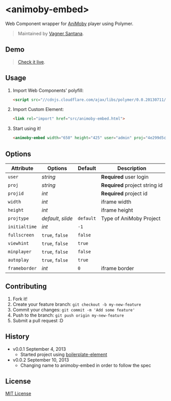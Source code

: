 # &lt;animoby-embed&gt;

Web Component wrapper for [AniMoby](https://www.animoby.com) player using Polymer.

> Maintained by [Vagner Santana](https://github.com/vagnervjs).

## Demo

> [Check it live](http://vagnervjs.github.io/animoby-element).

## Usage

1. Import Web Components' polyfill:

	```html
	<script src="//cdnjs.cloudflare.com/ajax/libs/polymer/0.0.20130711/polymer.min.js"></script>
	```

2. Import Custom Element:

	```html
	<link rel="import" href="src/animoby-embed.html">
	```

3. Start using it!

	```html
	<animoby-embed width="650" height="425" user="admin" proj="4e299d5c194f5f6652af4b0b96d34695" projid="1889"></animoby-embed>
	```

## Options

Attribute  | Options                   | Default             | Description
---        | ---                       | ---                 | ---
`user`      | *string* | | **Required** user login
`proj`      | *string* 	| | **Required** project string id
`projid`   | *int* 	| | **Required** project id
`width`      | *int*                  | | iframe width
`height`      | *int*                  | | iframe height
`projtype`   | *default*, *slide*   | `default`| Type of AniMoby Project
`initialtime`      | *int* | `-1`               | 
`fullscreen`      | `true`, `false` | `false`               | 
`viewhint`       | `true`, `false` | `true`               | 
`minplayer`        | `true`, `false` | `false`               | 
`autoplay`          | `true`, `false` | `true`               | 
`frameborder`   | *int*                     | `0`               | iframe border


## Contributing

1. Fork it!
2. Create your feature branch: `git checkout -b my-new-feature`
3. Commit your changes: `git commit -m 'Add some feature'`
4. Push to the branch: `git push origin my-new-feature`
5. Submit a pull request :D

## History

* v0.0.1 September 4, 2013
	* Started project using [boilerplate-element](https://github.com/customelements/boilerplate-element)
* v0.0.2 September 10, 2013
	* Changing name to animoby-embed in order to follow the spec

## License

[MIT License](http://opensource.org/licenses/MIT)